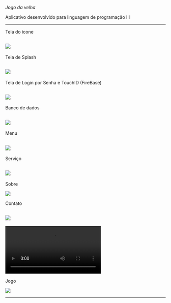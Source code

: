 *Jogo da velha*

Aplicativo  desenvolvido para linguagem de programação III

--------------------
 
 Tela do icone
 
 ![](https://github.com/jacksonn455/Jogo-da-Velha/blob/main/img/icone.png)
--------------------
 
 Tela de Splash
 
 ![](https://github.com/jacksonn455/Jogo-da-Velha/blob/main/img/splash.png)
--------------------
 Tela de Login por Senha e TouchID (FireBase)
 
 ![](https://github.com/jacksonn455/armarios_inteligentes_biccateca/blob/master/login3.png)
--------------------
 
  Banco de dados
 
 ![](https://github.com/jacksonn455/Jogo-da-Velha/blob/main/img/banco.png)
--------------------

 Menu
 
 ![](https://github.com/jacksonn455/Jogo-da-Velha/blob/main/img/menu.png)
--------------------

 Serviço
 
 ![](https://github.com/jacksonn455/Jogo-da-Velha/blob/main/img/servico.png)
--------------------

 Sobre
 
 ![](https://github.com/jacksonn455/Jogo-da-Velha/blob/main/img/sobre.png)

 Contato
 
 ![](https://github.com/jacksonn455/Jogo-da-Velha/blob/main/img/contato.png)
--------------------

 ![](https://github.com/jacksonn455/armarios_inteligentes_biccateca/blob/master/conectado.mp4)

 Jogo
 
 ![](https://github.com/jacksonn455/Jogo-da-Velha/blob/main/img/jogo.png)

--------------------
